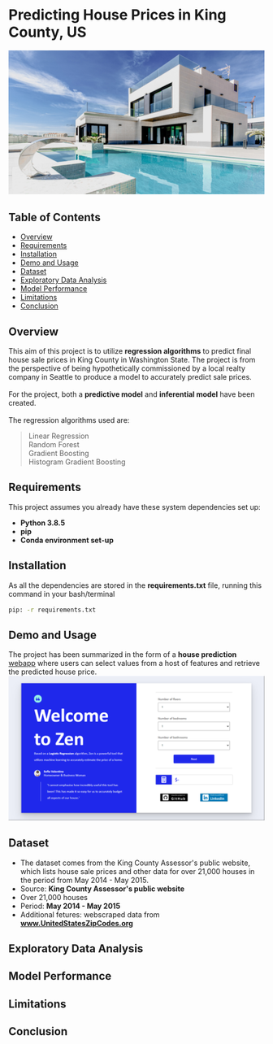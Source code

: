 # Predicting House Prices in King County, US
![image](https://github.com/AbsIbs/King_County_Project/raw/main/images/readme_image.png)

## Table of Contents
- <a href="#overview">Overview</a>
- <a href="#requirements">Requirements</a>
- <a href="#installation">Installation</a>
- <a href="#demo-and-usage">Demo and Usage</a>
- <a href="#dataset">Dataset</a>
- <a href="#exploratory-data-analysis">Exploratory Data Analysis</a>
- <a href="#model-performance">Model Performance</a>
- <a href="#limitations">Limitations</a>
- <a href="#conclusion">Conclusion</a>

## Overview
This aim of this project is to utilize **regression algorithms** to predict final house sale prices in King County in Washington State. The project is from the perspective of being hypothetically commissioned by a local realty company in Seattle to produce a model to accurately predict sale prices. 
<br><br>
For the project, both a **predictive model** and **inferential model** have been created.
<br><br>
The regression algorithms used are:
>Linear Regression<br>
>Random Forest<br>
>Gradient Boosting<br>
>Histogram Gradient Boosting<br>

## Requirements
This project assumes you already have these system dependencies set up:
- **Python 3.8.5**
- **pip**
- **Conda environment set-up**

## Installation
As all the dependencies are stored in the **requirements.txt** file, running this command in your bash/terminal  <br>
```bash
pip: -r requirements.txt
```

## Demo and Usage
The project has been summarized in the form of a **house prediction** <a href="https://kc-house-predictor.herokuapp.com/">webapp</a> where users can select values from a host of features and retrieve the predicted house price.
![image](https://github.com/AbsIbs/King_County_Project/raw/main/images/kc_county_project_image.png)

## Dataset
- The dataset comes from the King County Assessor's public website, which lists house sale prices and other data for over 21,000 houses in the period from May 2014 - May 2015.
- Source: **King County Assessor's public website**
- Over 21,000 houses
- Period: **May 2014 - May 2015**
- Additional fetures: webscraped data from **www.UnitedStatesZipCodes.org**

## Exploratory Data Analysis


## Model Performance

## Limitations

## Conclusion




